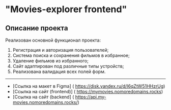 

# "Movies-explorer frontend"

## Описание проекта
Реализован основной функционал проекта:
1. Регистрация и авторизация пользователей;
2. Система поиска и сохранения фильмов в избранное;
3. Удаление фильмов из избранного;
4. Сайт адаптирован под различные типы устройств;
5. Реализована валидация всех полей форм.

------------
* [Ссылка на макет в Figma] ( https://disk.yandex.ru/d/I6qZtW51HHzrUg)
* [Ссылка на сайт (frontend)] ( https://mymovies.nomoredomains.rocks)
* [Ссылка на сайт (backend] ( https://api.my-movies.nomoredomains.rocks/)
  
